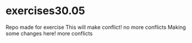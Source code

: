 # exercises30.05
Repo made for exercise
This will make conflict!
no more conflicts
Making some changes here!
more conflicts

